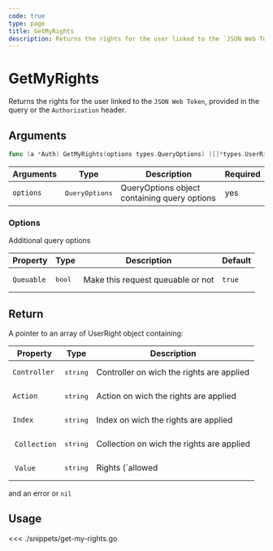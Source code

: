 ```yaml
---
code: true
type: page
title: GetMyRights
description: Returns the rights for the user linked to the `JSON Web Token`.
---
```


# GetMyRights

Returns the rights for the user linked to the `JSON Web Token`, provided in the query or the `Authorization` header.

## Arguments

```go
func (a *Auth) GetMyRights(options types.QueryOptions) ([]*types.UserRights, error)
```

| Arguments | Type         | Description                                  | Required |
| --------- | ------------ | -------------------------------------------- | -------- |
| `options` | <pre>QueryOptions</pre> | QueryOptions object containing query options | yes      |

### **Options**

Additional query options

| Property   | Type | Description                       | Default |
| ---------- | ---- | --------------------------------- | ------- |
| `Queuable` | <pre>bool</pre> | Make this request queuable or not | `true`  |

## Return

A pointer to an array of UserRight object containing:

| Property      | Type   | Description                               |
| ------------- | ------ | ----------------------------------------- |
| `Controller`  | <pre>string</pre> | Controller on wich the rights are applied |
| `Action`      | <pre>string</pre> | Action on wich the rights are applied     |
| `Index`       | <pre>string</pre> | Index on wich the rights are applied      |
|  `Collection` | <pre>string</pre> | Collection on wich the rights are applied |
|  `Value`      | <pre>string</pre> | Rights (`allowed|denied|conditional`)     |

and an error or `nil`

## Usage

<<< ./snippets/get-my-rights.go
